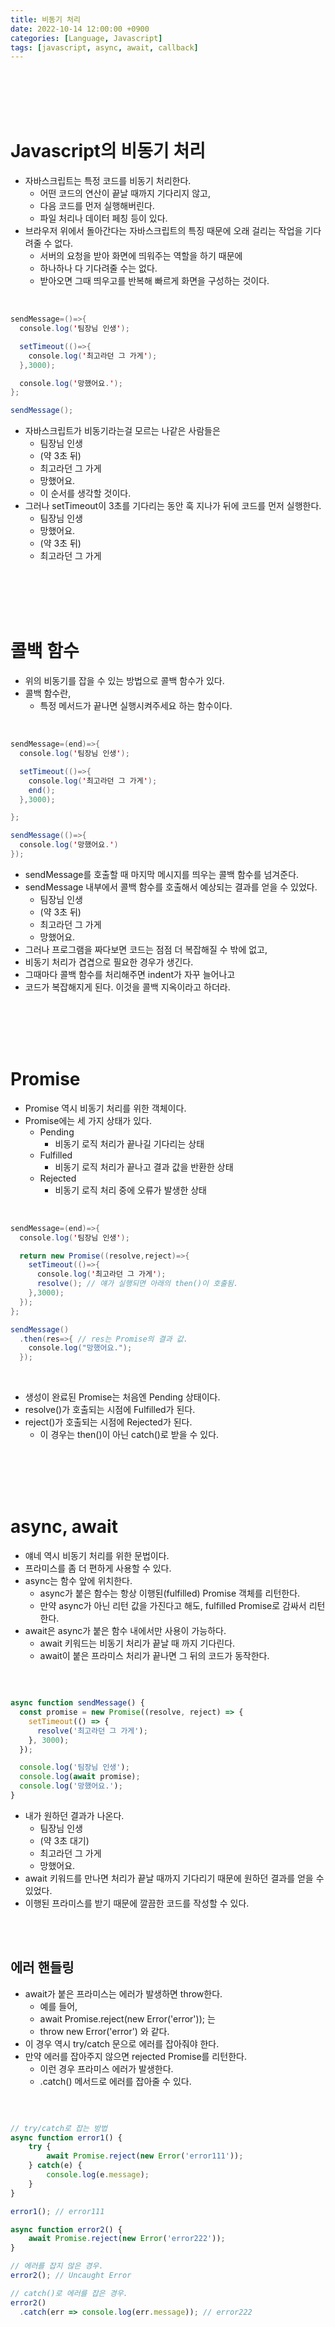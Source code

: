 ```yaml
---
title: 비동기 처리
date: 2022-10-14 12:00:00 +0900
categories: [Language, Javascript]
tags: [javascript, async, await, callback]
---
```


<br/>
<br/>
<br/>
<br/>

# Javascript의 비동기 처리

- 자바스크립트는 특정 코드를 비동기 처리한다.
  - 어떤 코드의 연산이 끝날 때까지 기다리지 않고,
  - 다음 코드를 먼저 실행해버린다.
  - 파일 처리나 데이터 페칭 등이 있다.
- 브라우저 위에서 돌아간다는 자바스크립트의 특징 때문에 오래 걸리는 작업을 기다려줄 수 없다.
  - 서버의 요청을 받아 화면에 띄워주는 역할을 하기 때문에
  - 하나하나 다 기다려줄 수는 없다.
  - 받아오면 그때 띄우고를 반복해 빠르게 화면을 구성하는 것이다.

<br/>

```java
sendMessage=()=>{
  console.log('팀장님 인생');

  setTimeout(()=>{
    console.log('최고라던 그 가게');
  },3000);

  console.log('망했어요.');
};

sendMessage();
```

- 자바스크립트가 비동기라는걸 모르는 나같은 사람들은
  - 팀장님 인생
  - (약 3초 뒤)
  - 최고라던 그 가게
  - 망했어요.
  - 이 순서를 생각할 것이다.
- 그러나 setTimeout이 3초를 기다리는 동안 훅 지나가 뒤에 코드를 먼저 실행한다.
  - 팀장님 인생
  - 망했어요.
  - (약 3초 뒤)
  - 최고라던 그 가게

<br/>
<br/>
<br/>
<br/>

# 콜백 함수

- 위의 비동기를 잡을 수 있는 방법으로 콜백 함수가 있다.
- 콜백 함수란,
  - 특정 메서드가 끝나면 실행시켜주세요 하는 함수이다.

<br/>

```java
sendMessage=(end)=>{
  console.log('팀장님 인생');

  setTimeout(()=>{
    console.log('최고라던 그 가게');
    end();
  },3000);

};

sendMessage(()=>{
  console.log('망했어요.')
});
```

- sendMessage를 호출할 때 마지막 메시지를 띄우는 콜백 함수를 넘겨준다.
- sendMessage 내부에서 콜백 함수를 호출해서 예상되는 결과를 얻을 수 있었다.
  - 팀장님 인생
  - (약 3초 뒤)
  - 최고라던 그 가게
  - 망했어요.
- 그러나 프로그램을 짜다보면 코드는 점점 더 복잡해질 수 밖에 없고,
- 비동기 처리가 겹겹으로 필요한 경우가 생긴다.
- 그때마다 콜백 함수를 처리해주면 indent가 자꾸 늘어나고
- 코드가 복잡해지게 된다. 이것을 콜백 지옥이라고 하더라.

<br/>
<br/>
<br/>
<br/>

# Promise

- Promise 역시 비동기 처리를 위한 객체이다.
- Promise에는 세 가지 상태가 있다.
  - Pending
    - 비동기 로직 처리가 끝나길 기다리는 상태
  - Fulfilled
    - 비동기 로직 처리가 끝나고 결과 값을 반환한 상태
  - Rejected
    - 비동기 로직 처리 중에 오류가 발생한 상태

<br/>

```java
sendMessage=(end)=>{
  console.log('팀장님 인생');

  return new Promise((resolve,reject)=>{
    setTimeout(()=>{
      console.log('최고라던 그 가게');
      resolve(); // 얘가 실행되면 아래의 then()이 호출됨.
    },3000);
  });
};

sendMessage()
  .then(res=>{ // res는 Promise의 결과 값.
    console.log("망했어요.");
  });
```

<br/>

- 생성이 완료된 Promise는 처음엔 Pending 상태이다.
- resolve()가 호출되는 시점에 Fulfilled가 된다.
- reject()가 호출되는 시점에 Rejected가 된다.
  - 이 경우는 then()이 아닌 catch()로 받을 수 있다.

<br/>
<br/>
<br/>
<br/>

# async, await

- 얘네 역시 비동기 처리를 위한 문법이다.
- 프라미스를 좀 더 편하게 사용할 수 있다.
- async는 함수 앞에 위치한다.
  - async가 붙은 함수는 항상 이행된(fulfilled) Promise 객체를 리턴한다.
  - 만약 async가 아닌 리턴 값을 가진다고 해도, fulfilled Promise로 감싸서 리턴한다.
- await은 async가 붙은 함수 내에서만 사용이 가능하다.
  - await 키워드는 비동기 처리가 끝날 때 까지 기다린다.
  - await이 붙은 프라미스 처리가 끝나면 그 뒤의 코드가 동작한다.

<br/>

```javascript

async function sendMessage() {
  const promise = new Promise((resolve, reject) => {
    setTimeout(() => {
      resolve('최고라던 그 가게');
    }, 3000);
  });

  console.log('팀장님 인생');
  console.log(await promise);
  console.log('망했어요.');
}

```

- 내가 원하던 결과가 나온다.
  - 팀장님 인생
  - (약 3초 대기)
  - 최고라던 그 가게
  - 망했어요.
- await 키워드를 만나면 처리가 끝날 때까지 기다리기 때문에 원하던 결과를 얻을 수 있었다.
- 이행된 프라미스를 받기 때문에 깔끔한 코드를 작성할 수 있다.

<br/>
<br/>

## 에러 핸들링

- await가 붙은 프라미스는 에러가 발생하면 throw한다.
  - 예를 들어,
  - await Promise.reject(new Error('error')); 는
  - throw new Error('error') 와 같다.
- 이 경우 역시 try/catch 문으로 에러를 잡아줘야 한다.
- 만약 에러를 잡아주지 않으면 rejected Promise를 리턴한다.
  - 이런 경우 프라미스 에러가 발생한다.
  - .catch() 메서드로 에러를 잡아줄 수 있다.

<br/>

```javascript

// try/catch로 잡는 방법
async function error1() {
    try {
        await Promise.reject(new Error('error111'));
    } catch(e) {
        console.log(e.message);
    }
}

error1(); // error111

async function error2() {
    await Promise.reject(new Error('error222'));
}

// 에러를 잡지 않은 경우.
error2(); // Uncaught Error

// catch()로 에러를 잡은 경우.
error2()
  .catch(err => console.log(err.message)); // error222

```

<br/>
<br/>
<br/>
<br/>
